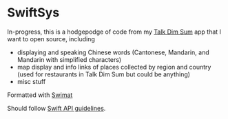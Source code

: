 # SwiftSys

In-progress, this is a hodgepodge of code from my [Talk Dim Sum](http://talkdimsum.com/) app that I want to open source, including

- displaying and speaking Chinese words (Cantonese, Mandarin, and Mandarin with simplified characters)
- map display and info links of places collected by region and country (used for restaurants in Talk Dim Sum but could be anything)
- misc stuff

Formatted with [Swimat](https://github.com/Jintin/Swimat)

Should follow [Swift API guidelines](https://www.swift.org/documentation/api-design-guidelines/).
